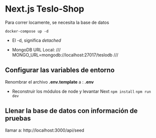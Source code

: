 # Next.js Teslo-Shop
Para correr locamente, se necesita la base de datos
```
docker-compose up -d
```
* El -d, significa _detached_

* MongoDB URL Local:
///
MONGO_URL=mongodb://localhost:27017/teslodb
///

## Configurar las variables de entorno
Renombrar el archivo __.env.template__ a : __.env__

* Reconstruir los módulos de node y levantar Next
```npm install```
```npm run dev```

## Llenar la base de datos con información de pruebas
llamar a:
http://localhost:3000/api/seed
